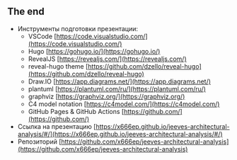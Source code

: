 ## The end

- Инструменты подготовки презентации:
  - VSCode [https://code.visualstudio.com/](https://code.visualstudio.com/)
  - Hugo [https://gohugo.io/](https://gohugo.io/)
  - RevealJS [https://revealjs.com/](https://revealjs.com/)
  - reveal-hugo theme [https://github.com/dzello/reveal-hugo](https://github.com/dzello/reveal-hugo)
  - Draw.IO [https://app.diagrams.net/](https://app.diagrams.net/)
  - plantuml [https://plantuml.com/ru/](https://plantuml.com/ru/)
  - graphviz [https://graphviz.org/](https://graphviz.org/)
  - C4 model notation [https://c4model.com/](https://c4model.com/)
  - GitHub Pages & GitHub Actions [https://github.com/](https://github.com/)
- Ссылка на презентацию [https://x666ep.github.io/jeeves-architectural-analysis/#/](https://x666ep.github.io/jeeves-architectural-analysis/#/)
- Репозиторий [https://github.com/x666ep/jeeves-architectural-analysis](https://github.com/x666ep/jeeves-architectural-analysis)
